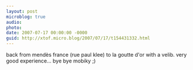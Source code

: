 ```yaml
---
layout: post
microblog: true
audio: 
photo: 
date: 2007-07-17 00:00:00 -0000
guid: http://xtof.micro.blog/2007/07/17/t154431332.html
---
```

back from mendès france (rue paul klee)  to la goutte d'or with a velib. very good experience... bye bye mobiky ;)
